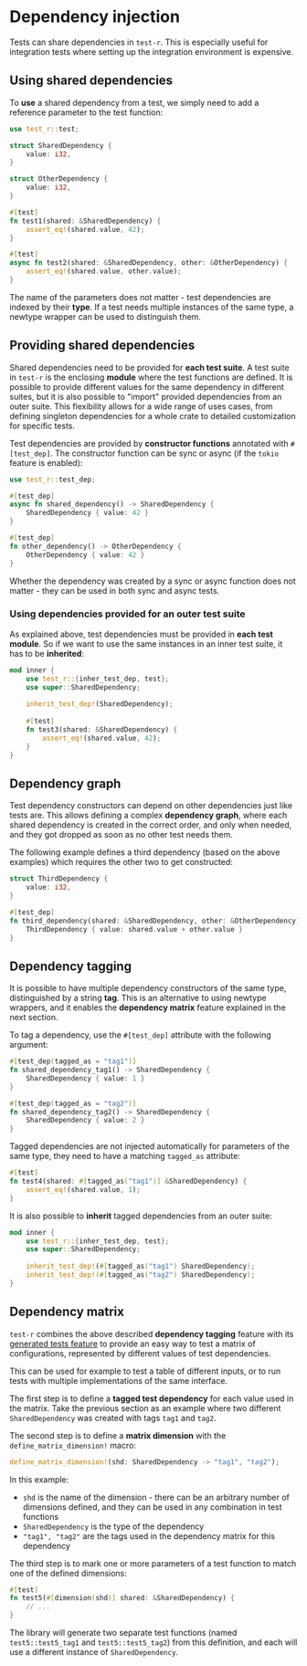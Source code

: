 # Dependency injection

Tests can share dependencies in `test-r`. This is especially useful for integration tests where setting up the integration environment is expensive.

## Using shared dependencies
To **use** a shared dependency from a test, we simply need to add a reference parameter to the test function:

```rust
use test_r::test;

struct SharedDependency {
    value: i32,
}

struct OtherDependency {
    value: i32,
}

#[test]
fn test1(shared: &SharedDependency) {
    assert_eq!(shared.value, 42);
}

#[test]
async fn test2(shared: &SharedDependency, other: &OtherDependency) {
    assert_eq!(shared.value, other.value);
}
```

The name of the parameters does not matter - test dependencies are indexed by their **type**. If a test needs multiple instances of the same type, a newtype wrapper can be used to distinguish them.

## Providing shared dependencies

Shared dependencies need to be provided for **each test suite**. A test suite in `test-r` is the enclosing **module** where the test functions are defined. It is possible to provide different values for the same dependency in different suites, but it is also possible to "import" provided dependencies from an outer suite. This flexibility allows for a wide range of uses cases, from defining singleton dependencies for a whole crate to detailed customization for specific tests. 

Test dependencies are provided by **constructor functions** annotated with `#[test_dep]`. The constructor function can be sync or async (if the `tokio` feature is enabled):

```rust
use test_r::test_dep;

#[test_dep]
async fn shared_dependency() -> SharedDependency {
    SharedDependency { value: 42 }
}

#[test_dep]
fn other_dependency() -> OtherDependency {
    OtherDependency { value: 42 }
}
```

Whether the dependency was created by a sync or async function does not matter - they can be used in both sync and async tests.

### Using dependencies provided for an outer test suite

As explained above, test dependencies must be provided in **each test module**. So if we want to use the same instances in an inner test suite, it has to be **inherited**:

```rust
mod inner {
    use test_r::{inher_test_dep, test};
    use super::SharedDependency;
    
    inherit_test_dep!(SharedDependency);
    
    #[test]
    fn test3(shared: &SharedDependency) {
        assert_eq!(shared.value, 42);
    }
}
```

## Dependency graph

Test dependency constructors can depend on other dependencies just like tests are. This allows defining a complex **dependency graph**, where each shared dependency is created in the correct order, and only when needed, and they got dropped as soon as no other test needs them.

The following example defines a third dependency (based on the above examples) which requires the other two to get constructed:

```rust
struct ThirdDependency {
    value: i32,
}

#[test_dep]
fn third_dependency(shared: &SharedDependency, other: &OtherDependency) -> ThirdDependency {
    ThirdDependency { value: shared.value + other.value }
}
```

## Dependency tagging
It is possible to have multiple dependency constructors of the same type, distinguished by a string **tag**. This is an alternative to using newtype wrappers, and it enables the **dependency matrix** feature explained in the next section.

To tag a dependency, use the `#[test_dep]` attribute with the following argument:

```rust
#[test_dep(tagged_as = "tag1")]
fn shared_dependency_tag1() -> SharedDependency {
    SharedDependency { value: 1 }
}

#[test_dep(tagged_as = "tag2")]
fn shared_dependency_tag2() -> SharedDependency {
    SharedDependency { value: 2 }
}
``` 

Tagged dependencies are not injected automatically for parameters of the same type, they need to have a matching `tagged_as` attribute:

```rust
#[test]
fn test4(shared: #[tagged_as("tag1")] &SharedDependency) {
    assert_eq!(shared.value, 1);
}
```

It is also possible to **inherit** tagged dependencies from an outer suite:

```rust
mod inner {
    use test_r::{inher_test_dep, test};
    use super::SharedDependency;
    
    inherit_test_dep!(#[tagged_as("tag1") SharedDependency);
    inherit_test_dep!(#[tagged_as("tag2") SharedDependency);
}
```

## Dependency matrix
`test-r` combines the above described **dependency tagging** feature with its [generated tests feature](./dynamic_test_generation.md) to provide an easy way to test a matrix of configurations, represented by different values of test dependencies.

This can be used for example to test a table of different inputs, or to run tests with multiple implementations of the same interface.

The first step is to define a **tagged test dependency** for each value used in the matrix.
Take the previous section as an example where two different `SharedDependency` was created with tags `tag1` and `tag2`.

The second step is to define a **matrix dimension** with the `define_matrix_dimension!` macro:

```rust
define_matrix_dimension!(shd: SharedDependency -> "tag1", "tag2");
```

In this example:
- `shd` is the name of the dimension - there can be an arbitrary number of dimensions defined, and they can be used in any combination in test functions
- `SharedDependency` is the type of the dependency
- `"tag1", "tag2"` are the tags used in the dependency matrix for this dependency

The third step is to mark one or more parameters of a test function to match one of the defined dimensions:

```rust
#[test]
fn test5(#[dimension(shd)] shared: &SharedDependency) {
    // ...
}
```

The library will generate two separate test functions (named `test5::test5_tag1` and `test5::test5_tag2`) from this definition, and each will use a different instance of `SharedDependency`.

